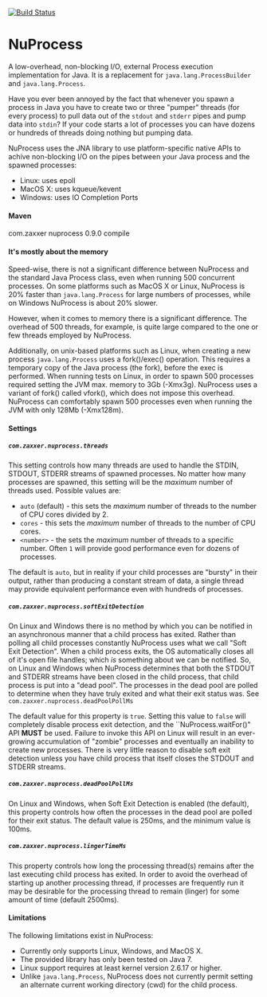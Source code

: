[![Build Status](https://travis-ci.org/brettwooldridge/NuProcess.png?branch=master)](https://travis-ci.org/brettwooldridge/NuProcess)

NuProcess
=========

A low-overhead, non-blocking I/O, external Process execution implementation for Java.  It is a replacement for
``java.lang.ProcessBuilder`` and ``java.lang.Process``.

Have you ever been annoyed by the fact that whenever you spawn a process in Java you have to create two or three "pumper"
threads (for every process) to pull data out of the ``stdout`` and ``stderr`` pipes and pump data into ``stdin``?  If your
code starts a lot of processes you can have dozens or hundreds of threads doing nothing but pumping data.

NuProcess uses the JNA library to use platform-specific native APIs to achive non-blocking I/O on the pipes between your
Java process and the spawned processes:

 * Linux: uses epoll
 * MacOS X: uses kqueue/kevent
 * Windows: uses IO Completion Ports

#### Maven ####
<dependency>
    <groupId>com.zaxxer</groupId>
    <artifactId>nuprocess</artifactId>
    <version>0.9.0</version>
    <scope>compile</scope>
</dependency>

#### It's mostly about the memory ####
Speed-wise, there is not a significant difference between NuProcess and the standard Java Process class, even when running
500 concurrent processes.  On some platforms such as MacOS X or Linux, NuProcess is 20% faster than ``java.lang.Process``
for large numbers of processes, while on Windows NuProcess is about 20% slower.

However, when it comes to memory there is a significant difference.  The overhead of 500 threads, for example, is quite
large compared to the one or few threads employed by NuProcess.

Additionally, on unix-based platforms such as Linux, when creating a new process ``java.lang.Process`` uses a fork()/exec()
operation.  This requires a temporary copy of the Java process (the fork), before the exec is performed.  When running
tests on Linux, in order to spawn 500 processes required setting the JVM max. memory to 3Gb (-Xmx3g).  NuProcess uses a
variant of fork() called vfork(), which does not impose this overhead.  NuProcess can comfortably spawn 500 processes
even when running the JVM with only 128Mb (-Xmx128m).

#### Settings ####

##### ``com.zaxxer.nuprocess.threads`` #####
This setting controls how many threads are used to handle the STDIN, STDOUT, STDERR streams of spawned processes.  No
matter how many processes are spawned, this setting will be the *maximum* number of threads used.  Possible values are:

 * ``auto`` (default) - this sets the *maximum* number of threads to the number of CPU cores divided by 2.
 * ``cores`` - this sets the *maximum* number of threads to the number of CPU cores.
 * ``<number>`` - the sets the *maximum* number of threads to a specific number.  Often ``1`` will provide good performance even for dozens of processes.

The default is ``auto``, but in reality if your child processes are "bursty" in their output, rather than producing a
constant stream of data, a single thread may provide equivalent performance even with hundreds of processes.

##### ``com.zaxxer.nuprocess.softExitDetection`` #####
On Linux and Windows there is no method by which you can be notified in an asynchronous manner that a child process has
exited.  Rather than polling all child processes constantly NuProcess uses what we call "Soft Exit Detection".  When a
child process exits, the OS automatically closes all of it's open file handles; which *is* something about we can be
notified.  So, on Linux and Windows when NuProcess determines that both the STDOUT and STDERR streams have been closed
in the child process, that child process is put into a "dead pool".  The processes in the dead pool are polled to 
determine when they have truly exited and what their exit status was.  See ``com.zaxxer.nuprocess.deadPoolPollMs``

The default value for this property is ``true``.  Setting this value to ``false`` will completely disable process exit 
detection, and the ``NuProcess.waitFor()" API __MUST__ be used.  Failure to invoke this API on Linux will result in an 
ever-growing accumulation of "zombie" processes and eventually an inability to create new processes.  There is very little
reason to disable soft exit detection unless you have child process that itself closes the STDOUT and STDERR streams.

##### ``com.zaxxer.nuprocess.deadPoolPollMs`` #####
On Linux and Windows, when Soft Exit Detection is enabled (the default), this property controls how often the processes in
the dead pool are polled for their exit status.  The default value is 250ms, and the minimum value is 100ms.

##### ``com.zaxxer.nuprocess.lingerTimeMs`` #####
This property controls how long the processing thread(s) remains after the last executing child process has exited.  In
order to avoid the overhead of starting up another processing thread, if processes are frequently run it may be desirable
for the processing thread to remain (linger) for some amount of time (default 2500ms).

#### Limitations ####
The following limitations exist in NuProcess:
 * Currently only supports Linux, Windows, and MacOS X.
 * The provided library has only been tested on Java 7.
 * Linux support requires at least kernel version 2.6.17 or higher.
 * Unlike ``java.lang.Process``, NuProcess does not currently permit setting an alternate current working directory (cwd) for the child process.

